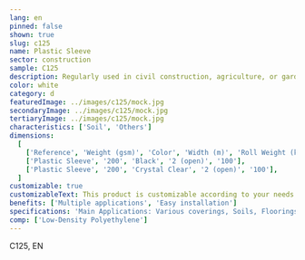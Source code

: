 ```yaml
---
lang: en
pinned: false
shown: true
slug: c125
name: Plastic Sleeve
sector: construction
sample: C125
description: Regularly used in civil construction, agriculture, or gardening. The plastic sleeve can be applied as wall protection or to cover products that need to be kept dry and protected from moisture, or even in flooring applications.
color: white
category: d
featuredImage: ../images/c125/mock.jpg
secondaryImage: ../images/c125/mock.jpg
tertiaryImage: ../images/c125/mock.jpg
characteristics: ['Soil', 'Others']
dimensions:
  [
    ['Reference', 'Weight (gsm)', 'Color', 'Width (m)', 'Roll Weight (kg)'],
    ['Plastic Sleeve', '200', 'Black', '2 (open)', '100'],
    ['Plastic Sleeve', '200', 'Crystal Clear', '2 (open)', '100'],
  ]
customizable: true
customizableText: This product is customizable according to your needs. Contact us for more information.
benefits: ['Multiple applications', 'Easy installation']
specifications: 'Main Applications: Various coverings, Soils, Floorings, Protection'
comp: ['Low-Density Polyethylene']
---
```


C125, EN
